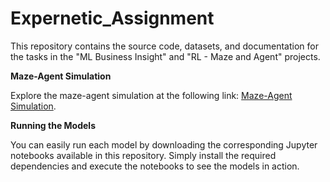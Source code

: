 # Expernetic_Assignment

This repository contains the source code, datasets, and documentation for the tasks in the "ML Business Insight" and "RL - Maze and Agent" projects.

**Maze-Agent Simulation**

Explore the maze-agent simulation at the following link: [Maze-Agent Simulation](https://mazerunner.streamlit.app/).

**Running the Models**

You can easily run each model by downloading the corresponding Jupyter notebooks available in this repository. Simply install the required dependencies and execute the notebooks to see the models in action.

